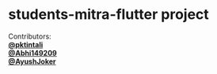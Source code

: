# students-mitra-flutter project

Contributors:<br>
**[@pktintali](https://github.com/pktintali)**<br>
**[@Abhi149209](https://github.com/Abhi149209)**<br>
**[@AyushJoker](https://github.com/AyushJoker)**
